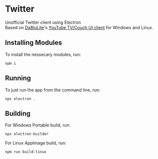 # Twitter
Unofficial Twitter client using Electron<br>
Based on [DaBluLite](https://github.com/DaBluLite)'s [YouTube TV/Couch UI client](https://github.com/DaBluLite/YoutubeTVUI) for Windows and Linux.

## Installing Modules
To install the nessecary modules, run:
```
npm i
```

## Running
To just run the app from the command line, run:
```
npx electron .
```

## Building
For Windows Portable build, run:
```
npx electron-builder
```

For Linux AppImage build, run:
```
npm run build:linux
```
